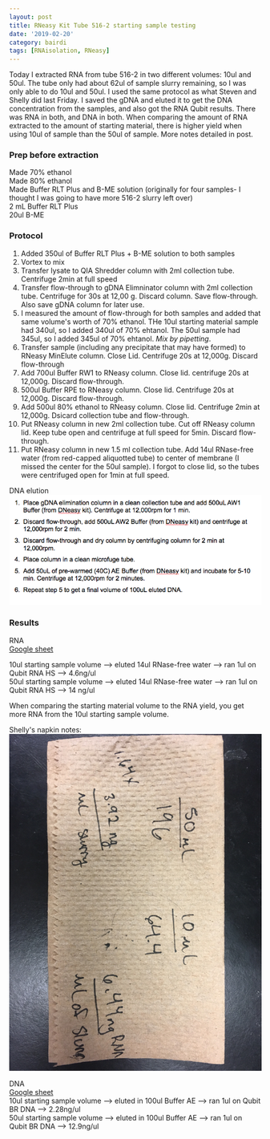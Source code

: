 ```yaml
---
layout: post
title: RNeasy Kit Tube 516-2 starting sample testing
date: '2019-02-20'
category: bairdi
tags: [RNAisolation, RNeasy]
---
```

Today I extracted RNA from tube 516-2 in two different volumes: 10ul and 50ul. The tube only had about 62ul of sample slurry remaining, so I was only able to do 10ul and 50ul. I used the same protocol as what Steven and Shelly did last Friday. I saved the gDNA and eluted it to get the DNA concentration from the samples, and also got the RNA Qubit results. There was RNA in both, and DNA in both. When comparing the amount of RNA extracted to the amount of starting material, there is higher yield when using 10ul of sample than the 50ul of sample. More notes detailed in post.

### Prep before extraction
Made 70% ethanol    
Made 80% ethanol    
Made Buffer RLT Plus and B-ME solution (originally for four samples- I thought I was going to have more 516-2 slurry left over)   
2 mL Buffer RLT Plus     
20ul B-ME

### Protocol
1. Added 350ul of Buffer RLT Plus + B-ME solution to both samples      
2. Vortex to mix     
3. Transfer lysate to QIA Shredder column with 2ml collection tube. Centrifuge 2min at full speed        
4. Transfer flow-through to gDNA Elimninator column with 2ml collection tube. Centrifuge for 30s at 12,00 g. Discard column. Save flow-through. Also save gDNA column for later use.     
5. I measured the amount of flow-through for both samples and added that same volume's worth of 70% ethanol. THe 10ul starting material sample had 340ul, so I added 340ul of 70% ehtanol. The 50ul sample had 345ul, so I added 345ul of 70% ehtanol. *Mix by pipetting*.    
6. Transfer sample (including any precipitate that may have formed) to RNeasy MinElute column. Close Lid. Centrifuge 20s at 12,000g. Discard flow-through    
7. Add 700ul Buffer RW1 to RNeasy column. Close lid. centrifuge 20s at 12,000g. Discard flow-through.    
8. 500ul Buffer RPE to RNeasy column. Close lid. Centrifuge 20s at 12,000g. Discard flow-through.   
9. Add 500ul 80% ethanol to RNeasy column. Close lid. Centrifuge 2min at 12,000g. Dsicard collection tube and flow-through.    
10. Put RNeasy column in new 2ml collection tube. Cut off RNeasy column lid. Keep tube open and centrifuge at full speed for 5min. Discard flow-through.    
11. Put RNeasy column in new 1.5 ml collection tube. Add 14ul RNase-free water (from red-capped aliquotted tube) to center of membrane (I missed the center for the 50ul sample). I forgot to close lid, so the tubes were centrifuged open for 1min at full speed.    

DNA elution     
![img](../notebook-images/52881030-5f56a200-3118-11e9-9c3e-d7d0adf70009.png)    

### Results
RNA     
[Google sheet](https://docs.google.com/spreadsheets/d/199UslkXFKOcokjJMFOIbyyis8-gfLpMsdSFdDY_zKQA/edit#gid=0)    

10ul starting sample volume --> eluted 14ul RNase-free water --> ran 1ul on Qubit RNA HS --> 4.6ng/ul     
50ul starting sample volume --> eluted 14ul RNase-free water --> ran 1ul on Qubit RNA HS --> 14 ng/ul    

When comparing the starting material volume to the RNA yield, you get more RNA from the 10ul starting sample volume.    

Shelly's napkin notes:    
![img](../notebook-images/IMG_5349.JPG)   

DNA    
[Google sheet](https://docs.google.com/spreadsheets/d/1-InYE-bLjpTue923mHl_l2mgc8Fa8j5vWDBhvg-o3GA/edit#gid=0)      
10ul starting sample volume --> eluted in 100ul Buffer AE --> ran 1ul on Qubit BR DNA --> 2.28ng/ul     
50ul starting sample volume --> eluted in 100ul Buffer AE --> ran 1ul on Qubit BR DNA --> 12.9ng/ul     

